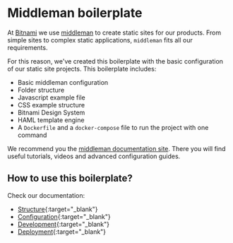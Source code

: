 # Middleman boilerplate

At [Bitnami](https://bitnami.com) we use [middleman](https://middlemanapp.com) to create static sites for our products. From simple sites to complex static applications, `middleman` fits all our requirements.

For this reason, we've created this boilerplate with the basic configuration of our static site projects. This boilerplate includes:

* Basic middleman configuration
* Folder structure
* Javascript example file
* CSS example structure
* Bitnami Design System
* HAML template engine
* A `Dockerfile` and a `docker-compose` file to run the project with one command

We recommend you the [middleman documentation site](https://middlemanapp.com/basics/install/). There you will find useful tutorials, videos and advanced configuration guides.

## How to use this boilerplate?

Check our documentation:

* [Structure](https://github.com/bitnami/middleman-boilerplate#structure){:target="_blank"}
* [Configuration](https://github.com/bitnami/middleman-boilerplate#configuration){:target="_blank"}
* [Development](https://github.com/bitnami/middleman-boilerplate#development){:target="_blank"}
* [Deployment](https://github.com/bitnami/middleman-boilerplate#deployment){:target="_blank"}
